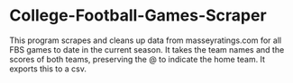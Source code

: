# College-Football-Games-Scraper
This program scrapes and cleans up data from masseyratings.com for all FBS games  to date in the current season. 
It takes the team names and the scores of both   teams, preserving the @ to indicate the home team. It exports this to a csv. 
